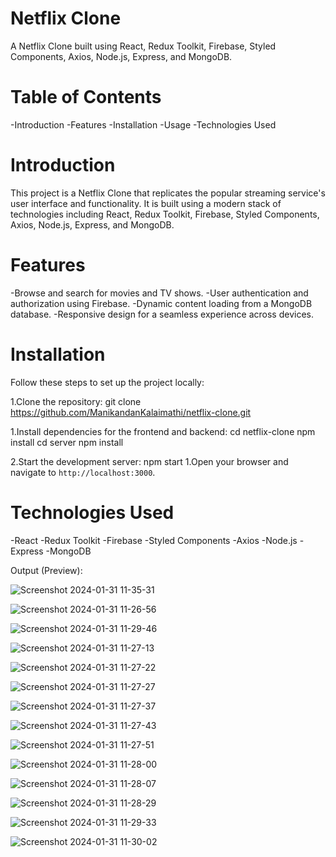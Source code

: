 # Netflix Clone
A Netflix Clone built using React, Redux Toolkit, Firebase, Styled Components, Axios, Node.js, Express, and MongoDB.

# Table of Contents
-Introduction
-Features
-Installation
-Usage
-Technologies Used

# Introduction
This project is a Netflix Clone that replicates the popular streaming service's user interface and functionality. It is built using a modern stack of technologies including React, Redux Toolkit, Firebase, Styled Components, Axios, Node.js, Express, and MongoDB.

# Features
-Browse and search for movies and TV shows.
-User authentication and authorization using Firebase.
-Dynamic content loading from a MongoDB database.
-Responsive design for a seamless experience across devices.

# Installation
Follow these steps to set up the project locally:

1.Clone the repository:
git clone https://github.com/ManikandanKalaimathi/netflix-clone.git

1.Install dependencies for the frontend and backend:
cd netflix-clone
npm install
cd server
npm install

2.Start the development server:
npm start
1.Open your browser and navigate to `http://localhost:3000`.

# Technologies Used
-React
-Redux Toolkit
-Firebase
-Styled Components
-Axios
-Node.js
-Express
-MongoDB

Output (Preview):

![Screenshot 2024-01-31 11-35-31](https://github.com/ManikandanKalaimathi/fw/assets/120374567/3ebc17e0-0336-4053-9636-62799a51c674)

![Screenshot 2024-01-31 11-26-56](https://github.com/ManikandanKalaimathi/fw/assets/120374567/946bf4b4-7e8e-437e-8752-e6c5bb79ed4f)

![Screenshot 2024-01-31 11-29-46](https://github.com/ManikandanKalaimathi/fw/assets/120374567/1179c6b3-e2e9-4159-8eac-6eeb12b34508)

![Screenshot 2024-01-31 11-27-13](https://github.com/ManikandanKalaimathi/fw/assets/120374567/75f311c4-1d28-427c-a3f1-22bf68d15e95)

![Screenshot 2024-01-31 11-27-22](https://github.com/ManikandanKalaimathi/fw/assets/120374567/68fb92b2-a389-4d2a-af68-97d3190a6e60)

![Screenshot 2024-01-31 11-27-27](https://github.com/ManikandanKalaimathi/fw/assets/120374567/603536fe-94c5-4d61-bd1e-e364121c7d6d)

![Screenshot 2024-01-31 11-27-37](https://github.com/ManikandanKalaimathi/fw/assets/120374567/912a1a0f-acfc-46ec-b005-745c358d4b17)

![Screenshot 2024-01-31 11-27-43](https://github.com/ManikandanKalaimathi/fw/assets/120374567/791932d5-c836-4782-96d8-a9623fa5e0b5)

![Screenshot 2024-01-31 11-27-51](https://github.com/ManikandanKalaimathi/fw/assets/120374567/fba9c90b-068b-458f-83fe-30e316bb325e)

![Screenshot 2024-01-31 11-28-00](https://github.com/ManikandanKalaimathi/fw/assets/120374567/15785ec1-bd4c-4d1a-a710-de4dfcc3af58)

![Screenshot 2024-01-31 11-28-07](https://github.com/ManikandanKalaimathi/fw/assets/120374567/c4ae31af-fe57-413e-8449-d4a45e197693)

![Screenshot 2024-01-31 11-28-29](https://github.com/ManikandanKalaimathi/fw/assets/120374567/abc54986-28ae-4e09-b046-0ccefe82ab41)

![Screenshot 2024-01-31 11-29-33](https://github.com/ManikandanKalaimathi/fw/assets/120374567/019249bf-ba99-4236-b462-bab87749f97d)

![Screenshot 2024-01-31 11-30-02](https://github.com/ManikandanKalaimathi/fw/assets/120374567/a8a26fc9-2ba2-4993-8517-accba357aca6)
